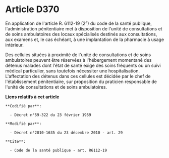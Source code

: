 # Article D370

En application de l'article R. 6112-19 (2°) du code de la santé publique, l'administration pénitentiaire met à disposition de
l'unité de consultations et de soins ambulatoires des locaux spécialisés destinés aux consultations, aux examens et, le cas
échéant, à une implantation de la pharmacie à usage intérieur. 

Des cellules situées à proximité de l'unité de consultations et de soins ambulatoires peuvent être réservées à l'hébergement
momentané des détenus malades dont l'état de santé exige des soins fréquents ou un suivi médical particulier, sans toutefois
nécessiter une hospitalisation. L'affectation des détenus dans ces cellules est décidée par le chef de l'établissement
pénitentiaire, sur proposition du praticien responsable de l'unité de consultations et de soins ambulatoires.

**Liens relatifs à cet article**

	**Codifié par**:

	  - Décret n°59-322 du 23 février 1959

	**Modifié par**:

	  - Décret n°2010-1635 du 23 décembre 2010 - art. 29

	**Cite**:

	  - Code de la santé publique - art. R6112-19
